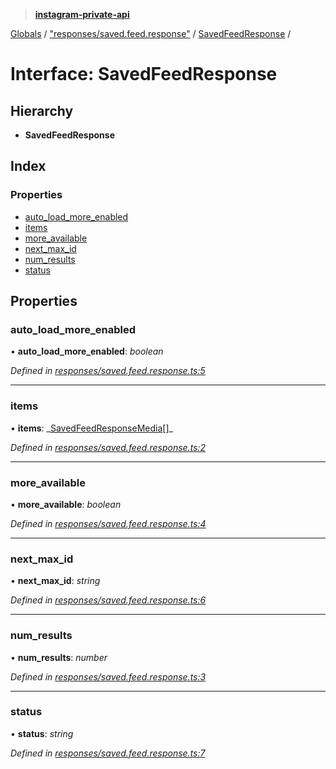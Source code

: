 > **[instagram-private-api](../README.md)**

[Globals](../README.md) / ["responses/saved.feed.response"](../modules/_responses_saved_feed_response_.md) / [SavedFeedResponse](_responses_saved_feed_response_.savedfeedresponse.md) /

# Interface: SavedFeedResponse

## Hierarchy

- **SavedFeedResponse**

## Index

### Properties

- [auto_load_more_enabled](_responses_saved_feed_response_.savedfeedresponse.md#auto_load_more_enabled)
- [items](_responses_saved_feed_response_.savedfeedresponse.md#items)
- [more_available](_responses_saved_feed_response_.savedfeedresponse.md#more_available)
- [next_max_id](_responses_saved_feed_response_.savedfeedresponse.md#next_max_id)
- [num_results](_responses_saved_feed_response_.savedfeedresponse.md#num_results)
- [status](_responses_saved_feed_response_.savedfeedresponse.md#status)

## Properties

### auto_load_more_enabled

• **auto_load_more_enabled**: _boolean_

_Defined in [responses/saved.feed.response.ts:5](https://github.com/realinstadude/instagram-private-api/blob/4ae8fec/src/responses/saved.feed.response.ts#L5)_

---

### items

• **items**: _[SavedFeedResponseMedia](\_responses_saved_feed_response_.savedfeedresponsemedia.md)[]\_

_Defined in [responses/saved.feed.response.ts:2](https://github.com/realinstadude/instagram-private-api/blob/4ae8fec/src/responses/saved.feed.response.ts#L2)_

---

### more_available

• **more_available**: _boolean_

_Defined in [responses/saved.feed.response.ts:4](https://github.com/realinstadude/instagram-private-api/blob/4ae8fec/src/responses/saved.feed.response.ts#L4)_

---

### next_max_id

• **next_max_id**: _string_

_Defined in [responses/saved.feed.response.ts:6](https://github.com/realinstadude/instagram-private-api/blob/4ae8fec/src/responses/saved.feed.response.ts#L6)_

---

### num_results

• **num_results**: _number_

_Defined in [responses/saved.feed.response.ts:3](https://github.com/realinstadude/instagram-private-api/blob/4ae8fec/src/responses/saved.feed.response.ts#L3)_

---

### status

• **status**: _string_

_Defined in [responses/saved.feed.response.ts:7](https://github.com/realinstadude/instagram-private-api/blob/4ae8fec/src/responses/saved.feed.response.ts#L7)_

